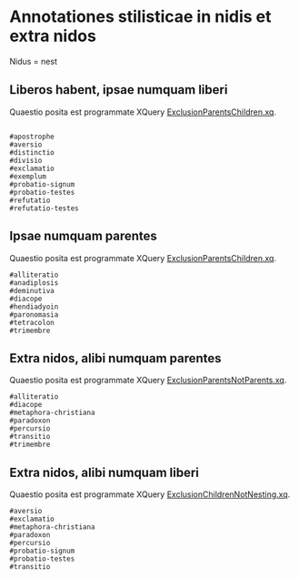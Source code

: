 # Annotationes stilisticae in nidis et extra nidos

Nidus = nest

## Liberos habent, ipsae numquam liberi

Quaestio posita est programmate XQuery [ExclusionParentsChildren.xq](scripta/ExclusionParentsChildren.xq).

```

#apostrophe
#aversio
#distinctio
#divisio
#exclamatio
#exemplum
#probatio-signum
#probatio-testes
#refutatio
#refutatio-testes

```

## Ipsae numquam parentes

Quaestio posita est programmate XQuery [ExclusionParentsChildren.xq](scripta/ExclusionParentsChildren.xq).

```
#alliteratio
#anadiplosis
#deminutiva
#diacope
#hendiadyoin
#paronomasia
#tetracolon
#trimembre

```

## Extra nidos, alibi numquam parentes

Quaestio posita est programmate XQuery [ExclusionParentsNotParents.xq](scripta/ExclusionParentsNotParents.xq).

```
#alliteratio
#diacope
#metaphora-christiana
#paradoxon
#percursio
#transitio
#trimembre

```

## Extra nidos, alibi numquam liberi

Quaestio posita est programmate XQuery [ExclusionChildrenNotNesting.xq](scripta/ExclusionChildrenNotNesting.xq).

```
#aversio
#exclamatio
#metaphora-christiana
#paradoxon
#percursio
#probatio-signum
#probatio-testes
#transitio

```


